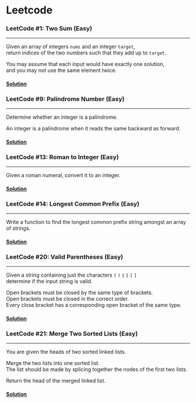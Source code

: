 # Leetcode

### LeetCode #1: Two Sum (Easy)
<hr>

Given an array of integers `nums` and an integer `target`,    
return indices of the two numbers such that they add up to `target`.

You may assume that each input would have exactly one solution,  
and you may not use the same element twice.

#### [Solution](TwoSum/TwoSum/Program.cs)

### LeetCode #9: Palindrome Number (Easy)
<hr>

Determine whether an integer is a palindrome.  

An integer is a palindrome when it reads the same backward as forward.

#### [Solution](PalindromeNumber/PalindromeNumber/Program.cs)

### LeetCode #13: Roman to Integer (Easy)
<hr>

Given a roman numeral, convert it to an integer.

#### [Solution](RomanToInteger/RomanToInteger/Program.cs)

### LeetCode #14: Longest Common Prefix (Easy)
<hr>

Write a function to find the longest common prefix string amongst an array of strings.  

#### [Solution](LongestCommonPrefix/LongestCommonPrefix/Program.cs)

### LeetCode #20: Valid Parentheses (Easy)
<hr>

Given a string containing just the characters `(` `)` `{` `}` `[` `]`  
determine if the input string is valid. 

Open brackets must be closed by the same type of brackets.  
Open brackets must be closed in the correct order.  
Every close bracket has a corresponding open bracket of the same type.

#### [Solution](ValidParentheses\ValidParentheses\Program.cs)

### LeetCode #21: Merge Two Sorted Lists (Easy)
<hr>

You are given the heads of two sorted linked lists.

Merge the two lists into one sorted list.   
The list should be made by splicing together the nodes of the first two lists.

Return the head of the merged linked list.

#### [Solution](MergeTwoSortedLists\MergeTwoSortedLists\Program.cs)